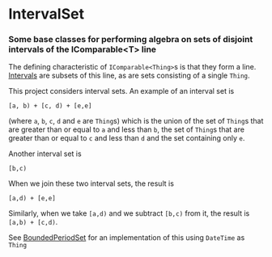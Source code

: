 # IntervalSet
### Some base classes for performing algebra on sets of disjoint intervals of the IComparable&lt;T&gt; line

The defining characteristic of `IComparable<Thing>`s is that they form a line. [Intervals](http://mathworld.wolfram.com/Interval.html) are subsets of this line,
as are sets consisting of a single `Thing`.

This project considers interval sets. An example of an interval set is
```
[a, b) + [c, d) + [e,e]
```
(where `a`, `b`, `c`, `d` and `e` are `Thing`s) which is the union of the set of `Thing`s that are greater than or equal to
`a` and less than `b`, the set of `Thing`s that are greater than or equal to `c` and less than `d` and the set containing only `e`.

Another interval set is
```
[b,c)
```
When we join these two interval sets, the result is
```
[a,d) + [e,e]
```
Similarly, when we take `[a,d)` and we subtract `[b,c)` from it, the result is `[a,b) + [c,d)`.

See [BoundedPeriodSet](IntervalSet/PeriodSet/BoundedPeriodSet.cs) for an implementation of this using `DateTime` as `Thing`
